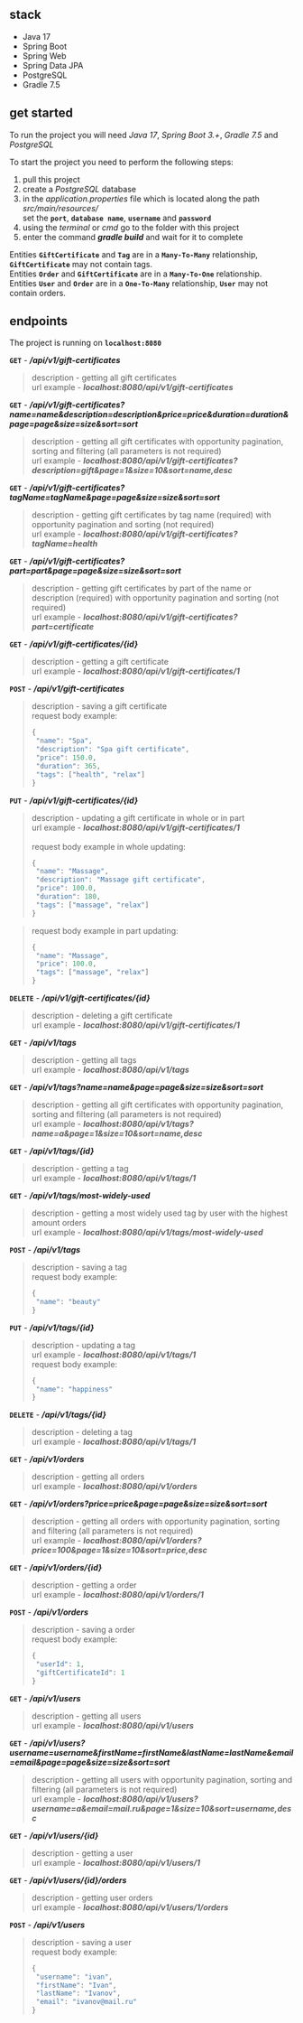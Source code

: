 ## stack

- Java 17
- Spring Boot
- Spring Web
- Spring Data JPA
- PostgreSQL
- Gradle 7.5

## get started

To run the project you will need *Java 17*, *Spring Boot 3.+*, *Gradle 7.5* and *PostgreSQL*

To start the project you need to perform the following steps:
1. pull this project
2. сreate a *PostgreSQL* database
3. in the *application.properties* file which is located along the path *src/main/resources/*<br>
   set the **```port```**, **```database name```**, **```username```** and **```password```**
4. using the *terminal* or *cmd* go to the folder with this project
5. enter the command ***gradle build*** and wait for it to complete

Entities **```GiftCertificate```** and **```Tag```** are in a **```Many-To-Many```** relationship, **```GiftCertificate```** may not contain tags.<br/>
Entities **```Order```** and **```GiftCertificate```** are in a **```Many-To-One```** relationship.<br/>
Entities **```User```** and **```Order```** are in a **```One-To-Many```** relationship, **```User```** may not contain orders.<br/>

## endpoints

The project is running on **```localhost:8080```**

**```GET```** - ***/api/v1/gift-certificates***
>description - getting all gift certificates<br>
>url example - ***localhost:8080/api/v1/gift-certificates***

**```GET```** - ***/api/v1/gift-certificates?name=name&description=description&price=price&duration=duration&page=page&size=size&sort=sort***
>description - getting all gift certificates with opportunity pagination, sorting and filtering (all parameters is not required)<br>
>url example - ***localhost:8080/api/v1/gift-certificates?description=gift&page=1&size=10&sort=name,desc***

**```GET```** - ***/api/v1/gift-certificates?tagName=tagName&page=page&size=size&sort=sort***
>description - getting gift certificates by tag name (required) with opportunity pagination and sorting (not required)<br>
>url example - ***localhost:8080/api/v1/gift-certificates?tagName=health***

**```GET```** - ***/api/v1/gift-certificates?part=part&page=page&size=size&sort=sort***
>description - getting gift certificates by part of the name or description (required) with opportunity pagination and sorting (not required)<br>
>url example - ***localhost:8080/api/v1/gift-certificates?part=certificate***

**```GET```** - ***/api/v1/gift-certificates/{id}***
>description - getting a gift certificate<br>
>url example - ***localhost:8080/api/v1/gift-certificates/1***

**```POST```** - ***/api/v1/gift-certificates***
>description - saving a gift certificate<br>
>request body example:<br>
>```javascript
>{
>  "name": "Spa",
>  "description": "Spa gift certificate",
>  "price": 150.0,
>  "duration": 365,
>  "tags": ["health", "relax"]
>}

**```PUT```** - ***/api/v1/gift-certificates/{id}***
>description - updating a gift certificate in whole or in part<br>
>url example - ***localhost:8080/api/v1/gift-certificates/1<br>***
><br>request body example in whole updating:<br>
>```javascript
>{
>  "name": "Massage",
>  "description": "Massage gift certificate",
>  "price": 100.0,
>  "duration": 180,
>  "tags": ["massage", "relax"]
>}

>request body example in part updating:<br>
>```javascript
>{
>  "name": "Massage",
>  "price": 100.0,
>  "tags": ["massage", "relax"]
>}

**```DELETE```** - ***/api/v1/gift-certificates/{id}***
>description - deleting a gift certificate<br>
>url example - ***localhost:8080/api/v1/gift-certificates/1***

**```GET```** - ***/api/v1/tags***
>description - getting all tags<br>
>url example - ***localhost:8080/api/v1/tags***

**```GET```** - ***/api/v1/tags?name=name&page=page&size=size&sort=sort***
>description - getting all gift certificates with opportunity pagination, sorting and filtering (all parameters is not required)<br>
>url example - ***localhost:8080/api/v1/tags?name=a&page=1&size=10&sort=name,desc***

**```GET```** - ***/api/v1/tags/{id}***
>description - getting a tag<br>
>url example - ***localhost:8080/api/v1/tags/1***

**```GET```** - ***/api/v1/tags/most-widely-used***
>description - getting a most widely used tag by user with the highest amount orders<br>
>url example - ***localhost:8080/api/v1/tags/most-widely-used***

**```POST```** - ***/api/v1/tags***
>description - saving a tag<br>
>request body example:<br>
>```javascript
>{
>  "name": "beauty"
>}

**```PUT```** - ***/api/v1/tags/{id}***
>description - updating a tag<br>
>url example - ***localhost:8080/api/v1/tags/1<br>***
>request body example:<br>
>```javascript
>{
>  "name": "happiness"
>}

**```DELETE```** - ***/api/v1/tags/{id}***
>description - deleting a tag<br>
>url example - ***localhost:8080/api/v1/tags/1***

**```GET```** - ***/api/v1/orders***
>description - getting all orders<br>
>url example - ***localhost:8080/api/v1/orders***

**```GET```** - ***/api/v1/orders?price=price&page=page&size=size&sort=sort***
>description - getting all orders with opportunity pagination, sorting and filtering (all parameters is not required)<br>
>url example - ***localhost:8080/api/v1/orders?price=100&page=1&size=10&sort=price,desc***

**```GET```** - ***/api/v1/orders/{id}***
>description - getting a order<br>
>url example - ***localhost:8080/api/v1/orders/1***

**```POST```** - ***/api/v1/orders***
>description - saving a order<br>
>request body example:<br>
>```javascript
>{
>  "userId": 1,
>  "giftCertificateId": 1
>}

**```GET```** - ***/api/v1/users***
>description - getting all users<br>
>url example - ***localhost:8080/api/v1/users***

**```GET```** - ***/api/v1/users?username=username&firstName=firstName&lastName=lastName&email=email&page=page&size=size&sort=sort***
>description - getting all users with opportunity pagination, sorting and filtering (all parameters is not required)<br>
>url example - ***localhost:8080/api/v1/users?username=a&email=mail.ru&page=1&size=10&sort=username,desc***

**```GET```** - ***/api/v1/users/{id}***
>description - getting a user<br>
>url example - ***localhost:8080/api/v1/users/1***

**```GET```** - ***/api/v1/users/{id}/orders***
>description - getting user orders<br>
>url example - ***localhost:8080/api/v1/users/1/orders***

**```POST```** - ***/api/v1/users***
>description - saving a user<br>
>request body example:<br>
>```javascript
>{
>  "username": "ivan",
>  "firstName": "Ivan",
>  "lastName": "Ivanov",
>  "email": "ivanov@mail.ru"
>}
